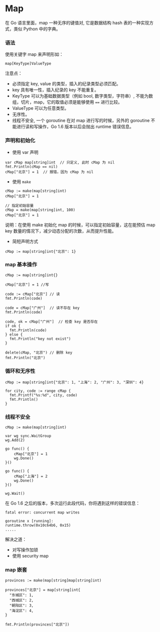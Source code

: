 # Map

在 Go 语言里面，map 一种无序的键值对, 它是数据结构 hash 表的一种实现方式，类似 Python 中的字典。

### 语法

使用关键字 map 来声明形如：

```
map[KeyType]ValueType
```

注意点：

- 必须指定 key, value 的类型，插入的纪录类型必须匹配。
- key 具有唯一性，插入纪录的 key 不能重复。
- KeyType 可以为基础数据类型（例如 bool, 数字类型，字符串）, 不能为数组，切片，map，它的取值必须是能够使用 `==` 进行比较。
- ValueType 可以为任意类型。
- 无序性。
- 线程不安全, 一个 goroutine 在对 map 进行写的时候，另外的 goroutine 不能进行读和写操作，Go 1.6 版本以后会抛出 runtime 错误信息。

### 声明和初始化

- 使用 var 声明

```golang
var cMap map[string]int  // 只定义, 此时 cMap 为 nil
fmt.Println(cMap == nil)
cMap["北京"] = 1  // 报错，因为 cMap 为 nil
```

- 使用 `make`

```golang
cMap := make(map[string]int)
cMap["北京"] = 1

// 指定初始容量
cMap = make(map[string]int, 100)
cMap["北京"] = 1
```

说明：在使用 make 初始化 map 的时候，可以指定初始容量，这在能预估 map key 数量的情况下，减少动态分配的次数，从而提升性能。

- 简短声明方式

```
cMap := map[string]int{"北京": 1}
```

### map 基本操作

```
cMap := map[string]int{}

cMap["北京"] = 1 //写

code := cMap["北京"] // 读
fmt.Println(code)

code = cMap["广州"]  // 读不存在 key
fmt.Println(code)

code, ok = cMap["广州"]  // 检查 key 是否存在
if ok {
  fmt.Println(code)  
} else {
  fmt.Println("key not exist")  
}

delete(cMap, "北京") // 删除 key
fmt.Println("北京")
```

### 循环和无序性

```
cMap := map[string]int{"北京": 1, "上海": 2, "广州": 3, "深圳": 4}

for city, code := range cMap {
  fmt.Printf("%s:%d", city, code)
  fmt.Println()
}
```

### 线程不安全

```
cMap := make(map[string]int)

var wg sync.WaitGroup
wg.Add(2)

go func() {
	cMap["北京"] = 1
	wg.Done()
}()

go func() {
	cMap["上海"] = 2
	wg.Done()
}()

wg.Wait()
```

在 Go 1.6 之后的版本，多次运行此段代码，你将遇到这样的错误信息：

```
fatal error: concurrent map writes

goroutine x [running]:
runtime.throw(0x10c64b6, 0x15)
.....
```

解决之道：

- 对写操作加锁
- 使用 security map

### map 嵌套

```
provinces := make(map[string]map[string]int)

provinces["北京"] = map[string]int{
  "东城区": 1,
  "西城区": 2,
  "朝阳区": 3,
  "海淀区": 4,
}

fmt.Println(provinces["北京"])
```
